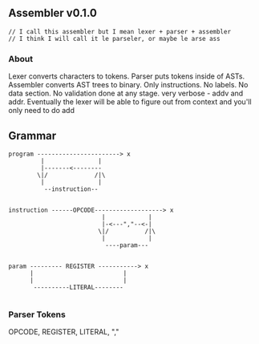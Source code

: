## Assembler v0.1.0

```
// I call this assembler but I mean lexer + parser + assembler
// I think I will call it le parseler, or maybe le arse ass
```

### About
Lexer converts characters to tokens. Parser puts tokens inside of ASTs. Assembler converts AST trees to binary.
Only instructions. No labels. No data section.
No validation done at any stage.
very verbose - addv and addr. Eventually the lexer will 
be able to figure out from context and you'll only need
to do add

## Grammar
```
program -----------------------> x
         |               |
         |-------<--------
        \|/             /|\
         |               |
          --instruction--


instruction ------OPCODE-------------------> x
                          |            |
                          |-<---","--<-|
                         \|/          /|\
                          |            |
                           ----param---


param --------- REGISTER -----------> x
      |                         |
      |                         |
       ----------LITERAL--------


```

### Parser Tokens

OPCODE, REGISTER, LITERAL, ","